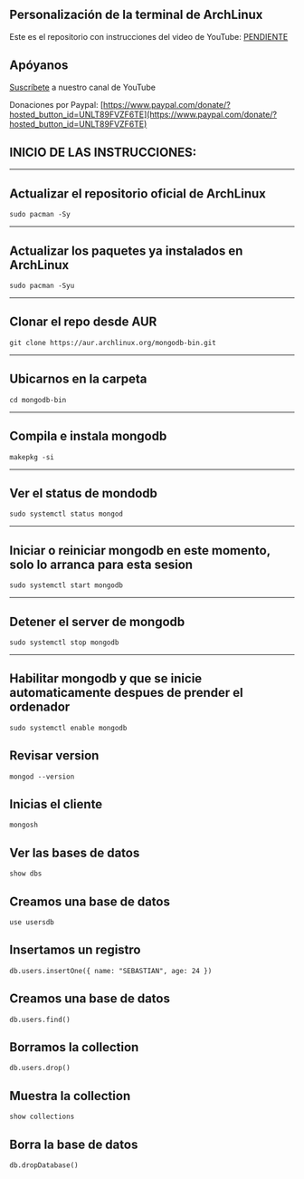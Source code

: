 ## Personalización de la terminal de ArchLinux

Este es el repositorio con instrucciones del video de YouTube: [PENDIENTE](PENDIENTE) 

## Apóyanos

[Suscríbete](https://www.youtube.com/@CesarSebastianDev?sub_confirmation=1) a nuestro canal de YouTube

Donaciones por Paypal: [https://www.paypal.com/donate/?hosted_button_id=UNLT89FVZF6TE](https://www.paypal.com/donate/?hosted_button_id=UNLT89FVZF6TE)


## INICIO DE LAS INSTRUCCIONES:
---
## Actualizar el repositorio oficial de ArchLinux

```
sudo pacman -Sy
```
---

## Actualizar los paquetes ya instalados en ArchLinux

```
sudo pacman -Syu
```
---

## Clonar el repo desde AUR

```
git clone https://aur.archlinux.org/mongodb-bin.git
```
---

## Ubicarnos en la carpeta

```
cd mongodb-bin
```
---

## Compila e instala mongodb

```
makepkg -si
```
---


## Ver el status de mondodb
```
sudo systemctl status mongod
```
---

## Iniciar o reiniciar mongodb en este momento, solo lo arranca para esta sesion
```
sudo systemctl start mongodb
```
---
## Detener el server de mongodb
```
sudo systemctl stop mongodb
```
---

## Habilitar mongodb y que se inicie automaticamente despues de prender el ordenador
```
sudo systemctl enable mongodb
```

## Revisar version
```
mongod --version
```
## Inicias el cliente
```
mongosh
```
## Ver las bases de datos
```
show dbs
```
## Creamos una base de datos
```
use usersdb
```

## Insertamos un registro
```
db.users.insertOne({ name: "SEBASTIAN", age: 24 })
```
## Creamos una base de datos
```
db.users.find()
```

## Borramos la collection
```
db.users.drop()
```

## Muestra la collection
```
show collections
```
## Borra la base de datos
```
db.dropDatabase()
```





